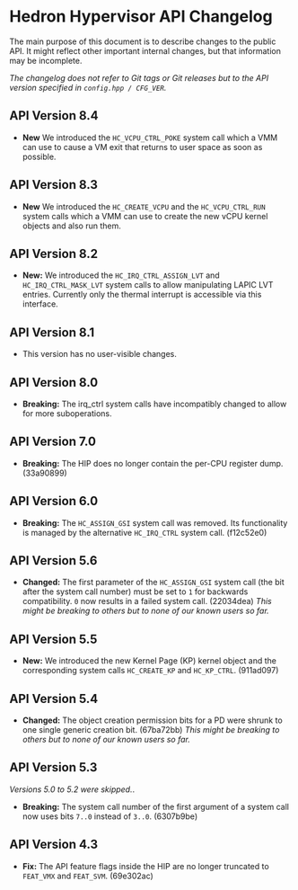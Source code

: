 # Hedron Hypervisor API Changelog

The main purpose of this document is to describe changes to the public API. It
might reflect other important internal changes, but that information may be incomplete.

*The changelog does not refer to Git tags or Git releases but to the API version
specified in `config.hpp / CFG_VER`.*

## API Version 8.4
- **New** We introduced the `HC_VCPU_CTRL_POKE` system call which a VMM can use to cause a VM exit that returns to user
  space as soon as possible.

## API Version 8.3
- **New** We introduced the `HC_CREATE_VCPU` and the `HC_VCPU_CTRL_RUN` system calls which a VMM can use
  to create the new vCPU kernel objects and also run them.

## API Version 8.2
- **New:** We introduced the `HC_IRQ_CTRL_ASSIGN_LVT` and `HC_IRQ_CTRL_MASK_LVT` system calls to allow
  manipulating LAPIC LVT entries. Currently only the thermal interrupt is accessible via this interface.

## API Version 8.1
- This version has no user-visible changes.

## API Version 8.0
- **Breaking:** The irq_ctrl system calls have incompatibly changed to allow for more suboperations.

## API Version 7.0
- **Breaking:** The HIP does no longer contain the per-CPU register dump. (33a90899)

## API Version 6.0
<!-- Full changelog: 79fc6e45..52590e1c -->
- **Breaking:** The `HC_ASSIGN_GSI` system call was removed. Its functionality is managed by the alternative
  `HC_IRQ_CTRL` system call. (f12c52e0)

## API Version 5.6
<!-- Full changelog: 771afd44..79fc6e45 -->
- **Changed:** The first parameter of the `HC_ASSIGN_GSI` system call (the bit after the system call number) must be
  set to `1` for backwards compatibility. `0` now results in a failed system call. (22034dea)
  *This might be breaking to others but to none of our known users so far.*

## API Version 5.5
<!-- Full changelog: adb99efc..771afd44 -->
- **New:** We introduced the new Kernel Page (KP) kernel object and the corresponding system calls `HC_CREATE_KP` and
  `HC_KP_CTRL`. (911ad097)

## API Version 5.4
<!-- Full changelog: 0c7a4496..adb99efc -->
- **Changed:** The object creation permission bits for a PD were shrunk to one single generic creation bit. (67ba72bb)
  *This might be breaking to others but to none of our known users so far.*

## API Version 5.3
*Versions 5.0 to 5.2 were skipped.*.
<!-- Full changelog: 95b5db56..0c7a4496 -->
- **Breaking:** The system call number of the first argument of a system call now uses bits `7..0` instead of `3..0`.
  (6307b9be)

## API Version 4.3
- **Fix:** The API feature flags inside the HIP are no longer truncated to `FEAT_VMX` and `FEAT_SVM`. (69e302ac)
